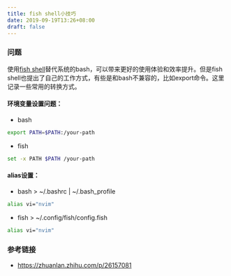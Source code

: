 ```yaml
---
title: fish shell小技巧
date: 2019-09-19T13:26+08:00
draft: false
---
```


### 问题
使用[fish shell](http://fishshell.com)替代系统的bash，可以带来更好的使用体验和效率提升。但是fish shell也提出了自己的工作方式，有些是和bash不兼容的，比如export命令。这里记录一些常用的转换方式。

#### 环境变量设置问题：
* bash
```bash
export PATH=$PATH:/your-path
```

* fish
```bash
set -x PATH $PATH /your-path
```

#### alias设置：
* bash > ~/.bashrc \| ~/.bash_profile
```bash
alias vi="nvim"
```

* fish > ~/.config/fish/config.fish
```bash
alias vi="nvim"
```

### 参考链接
- https://zhuanlan.zhihu.com/p/26157081
